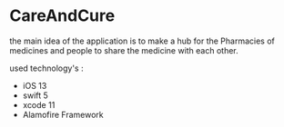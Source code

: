 # CareAndCure
the main idea of the application is to make a hub for the Pharmacies of medicines and people to share the medicine with each other.

used technology's :
- iOS 13
- swift 5
- xcode 11
- Alamofire Framework
